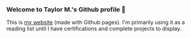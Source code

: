 ### Welcome to Taylor M.'s Github profile 🎉

This is [my website](https://sunlitgarden.github.io) (made with Github pages). I'm primarily using it as a reading list until I have certifications and complete projects to display. 

<!--
**sunlitgarden/sunlitgarden** is a ✨ _special_ ✨ repository because its `README.md` (this file) appears on your GitHub profile.

Here are some ideas to get you started:

- 🔭 I’m currently working on ...
- 🌱 I’m currently learning ...
- 👯 I’m looking to collaborate on ...
- 🤔 I’m looking for help with ...
- 💬 Ask me about ...
- 📫 How to reach me: ...
- 😄 Pronouns: ...
- ⚡ Fun fact: ...
-->
